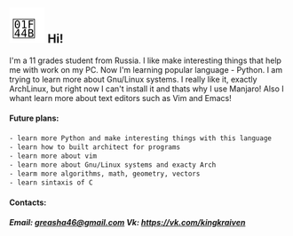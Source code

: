 ## ![(Waving icon)](https://raw.githubusercontent.com/K4rakara/K4rakara/master/assets/wave.svg) Hi!

I'm a 11 grades  student from Russia. I like make interesting things that help me with work on my PC. Now I'm learning popular language - Python. I am trying to learn more about Gnu/Linux systems. I really like it, exactly ArchLinux, but right now I can't install it and thats why I use Manjaro! Also I whant learn more about text editors such as Vim and Emacs!


#### Future plans:
    - learn more Python and make interesting things with this language
    - learn how to built architect for programs
    - learn more about vim
    - learn more about Gnu/Linux systems and exacty Arch
    - learm more algorithms, math, geometry, vectors
    - learn sintaxis of C


#### Contacts:
#####   Email: greasha46@gmail.com  Vk: https://vk.com/kingkraiven
